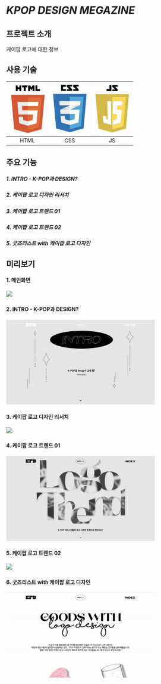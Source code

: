 # *KPOP DESIGN MEGAZINE*
## 프로젝트 소개
케이팝 로고에 대한 정보
 
## 사용 기술
|<img src="/images/readme/html.png" width="100">|<img src="/images/readme/css.png" width="100">|<img src="/images/readme/js.png" width="100">|
|:---: |:---: |:---:|
|HTML|CSS|JS|

## 주요 기능
##### 1. INTRO - K-POP과 DESIGN?
##### 2. 케이팝 로고 디자인 리서치
##### 3. 케이팝 로고 트렌드 01
##### 4. 케이팝 로고 트렌드 02
##### 5. 굿즈리스트 with 케이팝 로고 디자인

## 미리보기 

#### 1. 메인화면
<img src="/images/readme/main.gif" width="400">

#### 2. INTRO - K-POP과 DESIGN?
<img src="/images/readme/1.png" width="400">

#### 3. 케이팝 로고 디자인 리서치
<img src="/images/readme/2.png" width="400">

#### 4. 케이팝 로고 트렌드 01
<img src="/images/readme/3.png" width="400">

#### 5. 케이팝 로고 트렌드 02
<img src="/images/readme/4.png" width="400">

#### 6. 굿즈리스트 with 케이팝 로고 디자인
<img src="/images/readme/5.gif" width="400">